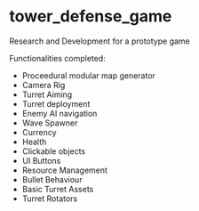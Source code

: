 # tower_defense_game
Research and Development for a prototype game

Functionalities completed:
- Proceedural modular map generator
- Camera Rig
- Turret Aiming
- Turret deployment
- Enemy AI navigation
- Wave Spawner
- Currency
- Health
- Clickable objects
- UI Buttons
- Resource Management
- Bullet Behaviour
- Basic Turret Assets
- Turret Rotators
